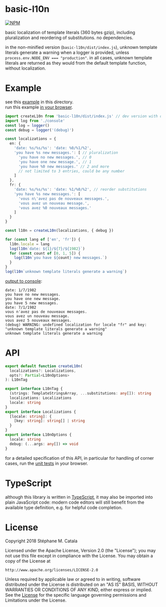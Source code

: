 # basic-l10n
[![NPM](https://nodei.co/npm/basic-l10n.png?compact=true)](https://nodei.co/npm/basic-l10n/)

basic localization of template literals (360 bytes gzip),
including pluralization and reordering of substitutions.
no dependencies.

in the non-minified version (`basic-l10n/dist/index.js`),
unknown template literals generate a warning when a logger is provided,
unless `process.env.NODE_ENV === "production"`.
in all cases, unknown template literals are returned
as they would from the default template function,
without localization.

# Example
see this [example](./example/index.ts) in this directory.<br/>
run this example [in your browser](https://cdn.rawgit.com/ZenyWay/basic-l10n/v1.0.0/example/index.html).
```ts
import createL10n from 'basic-l10n/dist/index.js' // dev version with debug warnings
import log from './console'
const log = logger()
const debug = logger('(debug)')

const localizations = {
  en: {
    'date: %s/%s/%s': 'date: %0/%1/%2',
    'you have %s new messages.': [ // pluralization
      'you have no new messages.', // 0
      'you have one new message.', // 1
      'you have %0 new messages.' // 2 and more
      // not limited to 3 entries, could be any number
    ]
  },
  fr: {
    'date: %s/%s/%s': 'date: %1/%0/%2', // reorder substitutions
    'you have %s new messages.': [
      'vous n\'avez pas de nouveaux messages.',
      'vous avez un nouveau message.',
      'vous avez %0 nouveaux messages.'
    ]
  }
}

const l10n = createL10n(localizations, { debug })

for (const lang of ['en', 'fr']) {
  l10n.locale = lang
  log(l10n`date: ${1}/${7}/${1982}`)
  for (const count of [0, 1, 5]) {
    log(l10n`you have ${count} new messages.`)
  }
}
log(l10n`unknown template literals generate a warning`)
```
[output to console](https://cdn.rawgit.com/ZenyWay/basic-l10n/v1.0.0/example/index.html):
```
date: 1/7/1982
you have no new messages.
you have one new message.
you have 5 new messages.
date: 7/1/1982
vous n'avez pas de nouveaux messages.
vous avez un nouveau message.
vous avez 5 nouveaux messages.
(debug) WARNING: undefined localization for locale "fr" and key: "unknown template literals generate a warning"
unknown template literals generate a warning
```
# API
```ts
export default function createL10n(
  localizations?: Localizations,
  opts?: Partial<L10nOptions>
): L10nTag

export interface L10nTag {
  (strings: TemplateStringsArray, ...substitutions: any[]): string
  localizations: Localizations
  locale: string
}
export interface Localizations {
  [locale: string]: {
    [key: string]: string[] | string
  }
}
export interface L10nOptions {
  locale: string
  debug: (...args: any[]) => void
}
```
for a detailed specification of this API,
in particular for handling of corner cases,
run the [unit tests](https://cdn.rawgit.com/ZenyWay/basic-l10n/v1.0.0/spec/web/index.html)
in your browser.

# TypeScript
although this library is written in [TypeScript](https://www.typescriptlang.org),
it may also be imported into plain JavaScript code:
modern code editors will still benefit from the available type definition,
e.g. for helpful code completion.

# License
Copyright 2018 Stéphane M. Catala

Licensed under the Apache License, Version 2.0 (the "License");
you may not use this file except in compliance with the License.
You may obtain a copy of the License at

    http://www.apache.org/licenses/LICENSE-2.0

Unless required by applicable law or agreed to in writing, software
distributed under the License is distributed on an "AS IS" BASIS,
WITHOUT WARRANTIES OR CONDITIONS OF ANY KIND, either express or implied.
See the [License](./LICENSE) for the specific language governing permissions and
Limitations under the License.
